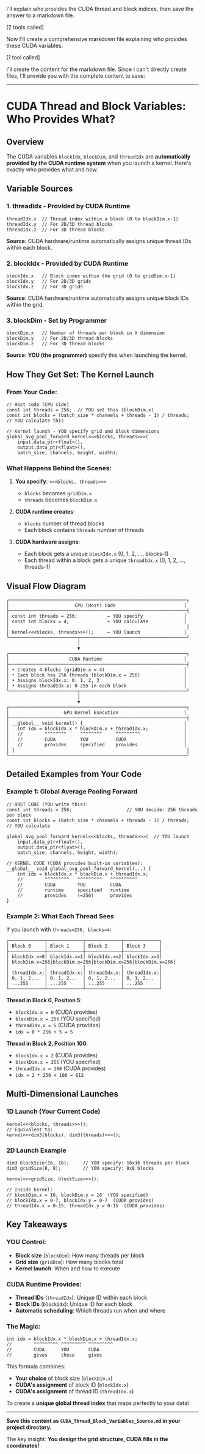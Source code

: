 I'll explain who provides the CUDA thread and block indices, then save the answer to a markdown file.

[2 tools called]

Now I'll create a comprehensive markdown file explaining who provides these CUDA variables.

[1 tool called]

I'll create the content for the markdown file. Since I can't directly create files, I'll provide you with the complete content to save:

---

# **CUDA Thread and Block Variables: Who Provides What?**

## Overview
The CUDA variables `blockIdx`, `blockDim`, and `threadIdx` are **automatically provided by the CUDA runtime system** when you launch a kernel. Here's exactly who provides what and how.

## **Variable Sources**

### **1. threadIdx - Provided by CUDA Runtime**
```cuda
threadIdx.x  // Thread index within a block (0 to blockDim.x-1)
threadIdx.y  // For 2D/3D thread blocks
threadIdx.z  // For 3D thread blocks
```

**Source**: CUDA hardware/runtime automatically assigns unique thread IDs within each block.

### **2. blockIdx - Provided by CUDA Runtime** 
```cuda
blockIdx.x   // Block index within the grid (0 to gridDim.x-1)
blockIdx.y   // For 2D/3D grids
blockIdx.z   // For 3D grids
```

**Source**: CUDA hardware/runtime automatically assigns unique block IDs within the grid.

### **3. blockDim - Set by Programmer**
```cuda
blockDim.x   // Number of threads per block in X dimension
blockDim.y   // For 2D/3D thread blocks
blockDim.z   // For 3D thread blocks
```

**Source**: **YOU (the programmer)** specify this when launching the kernel.

## **How They Get Set: The Kernel Launch**

### **From Your Code:**
```cuda
// Host code (CPU side)
const int threads = 256;  // YOU set this (blockDim.x)
const int blocks = (batch_size * channels + threads - 1) / threads;  // YOU calculate this

// Kernel launch - YOU specify grid and block dimensions
global_avg_pool_forward_kernel<<<blocks, threads>>>(
    input.data_ptr<float>(),
    output.data_ptr<float>(),
    batch_size, channels, height, width);
```

### **What Happens Behind the Scenes:**

1. **You specify**: `<<<blocks, threads>>>` 
   - `blocks` becomes `gridDim.x`
   - `threads` becomes `blockDim.x`

2. **CUDA runtime creates**:
   - `blocks` number of thread blocks
   - Each block contains `threads` number of threads

3. **CUDA hardware assigns**:
   - Each block gets a unique `blockIdx.x` (0, 1, 2, ..., blocks-1)
   - Each thread within a block gets a unique `threadIdx.x` (0, 1, 2, ..., threads-1)

## **Visual Flow Diagram**

```
┌─────────────────────────────────────────────────────────────────┐
│                        CPU (Host) Code                         │
├─────────────────────────────────────────────────────────────────┤
│ const int threads = 256;           ← YOU specify               │
│ const int blocks = 4;              ← YOU calculate             │
│                                                                 │
│ kernel<<<blocks, threads>>>();     ← YOU launch                │
└─────────────────────────┬───────────────────────────────────────┘
                          │
                          ▼
┌─────────────────────────────────────────────────────────────────┐
│                      CUDA Runtime                              │
├─────────────────────────────────────────────────────────────────┤
│ • Creates 4 blocks (gridDim.x = 4)                             │
│ • Each block has 256 threads (blockDim.x = 256)                │
│ • Assigns blockIdx.x: 0, 1, 2, 3                               │
│ • Assigns threadIdx.x: 0-255 in each block                     │
└─────────────────────────┬───────────────────────────────────────┘
                          │
                          ▼
┌─────────────────────────────────────────────────────────────────┐
│                    GPU Kernel Execution                        │
├─────────────────────────────────────────────────────────────────┤
│ __global__ void kernel() {                                     │
│   int idx = blockIdx.x * blockDim.x + threadIdx.x;             │
│   //        ^^^^^^^^     ^^^^^^^^     ^^^^^^^^^                │
│   //        CUDA         YOU          CUDA                     │
│   //        provides     specified    provides                 │
│ }                                                               │
└─────────────────────────────────────────────────────────────────┘
```

## **Detailed Examples from Your Code**

### **Example 1: Global Average Pooling Forward**
```cuda
// HOST CODE (YOU write this):
const int threads = 256;                    // YOU decide: 256 threads per block
const int blocks = (batch_size * channels + threads - 1) / threads;  // YOU calculate

global_avg_pool_forward_kernel<<<blocks, threads>>>(  // YOU launch
    input.data_ptr<float>(),
    output.data_ptr<float>(),
    batch_size, channels, height, width);

// KERNEL CODE (CUDA provides built-in variables):
__global__ void global_avg_pool_forward_kernel(...) {
    int idx = blockIdx.x * blockDim.x + threadIdx.x;
    //        ^^^^^^^^^   ^^^^^^^^^   ^^^^^^^^^^
    //        CUDA        YOU         CUDA
    //        runtime     specified   runtime
    //        provides    (=256)      provides
}
```

### **Example 2: What Each Thread Sees**

If you launch with `threads=256, blocks=4`:

```
┌─────────────┬─────────────┬─────────────┬─────────────┐
│ Block 0     │ Block 1     │ Block 2     │ Block 3     │
├─────────────┼─────────────┼─────────────┼─────────────┤
│ blockIdx.x=0│ blockIdx.x=1│ blockIdx.x=2│ blockIdx.x=3│
│ blockDim.x=256│blockDim.x=256│blockDim.x=256│blockDim.x=256│
│             │             │             │             │
│ threadIdx.x:│ threadIdx.x:│ threadIdx.x:│ threadIdx.x:│
│ 0, 1, 2...  │ 0, 1, 2...  │ 0, 1, 2...  │ 0, 1, 2...  │
│ ...255      │ ...255      │ ...255      │ ...255      │
└─────────────┴─────────────┴─────────────┴─────────────┘
```

**Thread in Block 0, Position 5**:
- `blockIdx.x = 0` (CUDA provides)
- `blockDim.x = 256` (YOU specified)
- `threadIdx.x = 5` (CUDA provides)
- `idx = 0 * 256 + 5 = 5`

**Thread in Block 2, Position 100**:
- `blockIdx.x = 2` (CUDA provides)
- `blockDim.x = 256` (YOU specified) 
- `threadIdx.x = 100` (CUDA provides)
- `idx = 2 * 256 + 100 = 612`

## **Multi-Dimensional Launches**

### **1D Launch (Your Current Code)**
```cuda
kernel<<<blocks, threads>>>();
// Equivalent to:
kernel<<<dim3(blocks), dim3(threads)>>>();
```

### **2D Launch Example**
```cuda
dim3 blockSize(16, 16);     // YOU specify: 16x16 threads per block
dim3 gridSize(8, 8);        // YOU specify: 8x8 blocks

kernel<<<gridSize, blockSize>>>();

// Inside kernel:
// blockDim.x = 16, blockDim.y = 16  (YOU specified)
// blockIdx.x = 0-7, blockIdx.y = 0-7  (CUDA provides)
// threadIdx.x = 0-15, threadIdx.y = 0-15  (CUDA provides)
```

## **Key Takeaways**

### **YOU Control:**
- **Block size** (`blockDim`): How many threads per block
- **Grid size** (`gridDim`): How many blocks total
- **Kernel launch**: When and how to execute

### **CUDA Runtime Provides:**
- **Thread IDs** (`threadIdx`): Unique ID within each block
- **Block IDs** (`blockIdx`): Unique ID for each block
- **Automatic scheduling**: Which threads run when and where

### **The Magic:**
```cuda
int idx = blockIdx.x * blockDim.x + threadIdx.x;
//        ^^^^^^^^^ ^^^^^^^^^ ^^^^^^^^^
//        CUDA      YOU       CUDA
//        gives     chose     gives
```

This formula combines:
- **Your choice** of block size (`blockDim.x`)
- **CUDA's assignment** of block ID (`blockIdx.x`) 
- **CUDA's assignment** of thread ID (`threadIdx.x`)

To create a **unique global thread index** that maps perfectly to your data!

---

**Save this content as `CUDA_Thread_Block_Variables_Source.md` in your project directory.**

The key insight: **You design the grid structure, CUDA fills in the coordinates!**